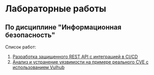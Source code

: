 # Лабораторные работы
## По дисциплине "Информационная безопасность"

Список работ:

1. [Разработка защищенного REST API с интеграцией в CI/CD](Lab1/)
2. [Анализ и устранение уязвимости на примере реального CVE с использованием Vulhub](Lab2/)
